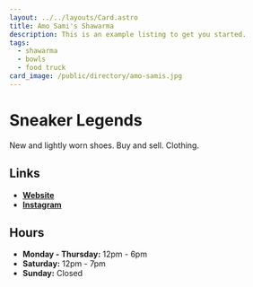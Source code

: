 ```yaml
---
layout: ../../layouts/Card.astro
title: Amo Sami's Shawarma
description: This is an example listing to get you started.
tags:
  - shawarma
  - bowls
  - food truck
card_image: /public/directory/amo-samis.jpg
---
```


# Sneaker Legends 

New and lightly worn shoes. Buy and sell. Clothing.

## Links

- **[Website](https://sneakerlegends.com)**
- **[Instagram](https://www.instagram.com/sneakerlegendsdearborn)**

## Hours

- **Monday - Thursday:** 12pm - 6pm
- **Saturday:** 12pm - 7pm
- **Sunday:** Closed